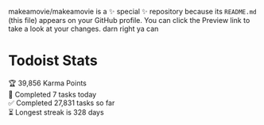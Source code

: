makeamovie/makeamovie is a ✨ special ✨ repository because its `README.md` (this file) appears on your GitHub profile.
You can click the Preview link to take a look at your changes. darn right ya can

# Todoist Stats

<!-- TODO-IST:START -->
🏆  39,856 Karma Points           
🌸  Completed 7 tasks today           
✅  Completed 27,831 tasks so far           
⏳  Longest streak is 328 days
<!-- TODO-IST:END -->